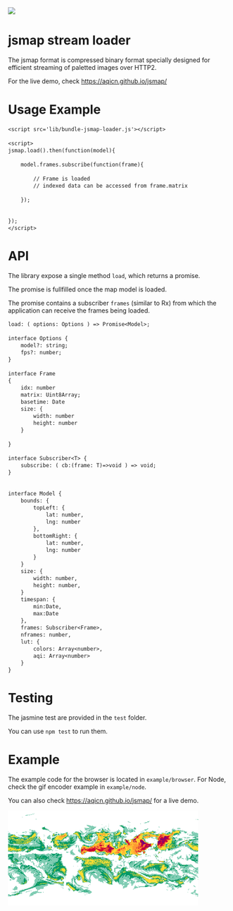 <img src='https://travis-ci.org/aqicn/jsmap.svg?branch=master'>

# jsmap stream loader

The jsmap format is compressed binary format specially designed for efficient 
streaming of paletted images over HTTP2.

For the live demo, check https://aqicn.github.io/jsmap/



# Usage Example

	<script src='lib/bundle-jsmap-loader.js'></script>

	<script>
	jsmap.load().then(function(model){

		model.frames.subscribe(function(frame){

			// Frame is loaded 
			// indexed data can be accessed from frame.matrix

		});


	});
	</script>


# API

The library expose a single method `load`, which returns a promise.

The promise is fullfilled once the map model is loaded.

The promise contains a subscriber `frames` (similar to Rx) from which the application can receive the frames being loaded.

	load: ( options: Options ) => Promise<Model>;

	interface Options {
		model?: string;
		fps?: number;
	}

	interface Frame
	{
		idx: number
		matrix: Uint8Array;
		basetime: Date
		size: {
			width: number
			height: number
		}

	}

	interface Subscriber<T> {
		subscribe: ( cb:(frame: T)=>void ) => void;
	}


	interface Model {
		bounds: {
			topLeft: {
				lat: number,
				lng: number
			},
			bottomRight: {
				lat: number,
				lng: number
			}
		}
		size: {
			width: number,
			height: number,
		}
		timespan: {
			min:Date,
			max:Date
		},
		frames: Subscriber<Frame>,
		nframes: number,
		lut: {
			colors: Array<number>,
			aqi: Array<number>
		}
	}


# Testing

The jasmine test are provided in the `test` folder.

You can use `npm test` to run them.


# Example

The example code for the browser is located in `example/browser`.
For Node, check the gif encoder example in `example/node`.

You can also check https://aqicn.github.io/jsmap/ for a live demo.

<img src='example/node/animation.gif'>

